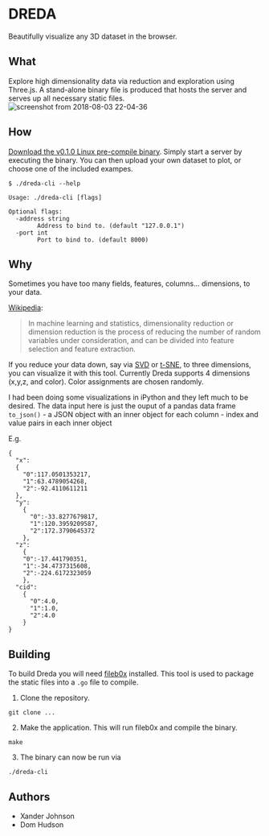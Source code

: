 # DREDA

Beautifully visualize any 3D dataset in the browser.


## What

Explore high dimensionality data via reduction and exploration using Three.js. A stand-alone binary file is produced that hosts the server and serves up all necessary static files.
![screenshot from 2018-08-03 22-04-36](https://user-images.githubusercontent.com/10864294/43665793-41c0e208-9769-11e8-933e-2ef34b3ab20b.png)


## How
[Download the v0.1.0 Linux pre-compile binary](https://github.com/DomHudson/dreda/releases/download/v0.1.0/dreda-cli-linux-v0.1.0). Simply start a server by executing the binary. You can then upload your own dataset to plot, or choose one of the included exampes.

```
$ ./dreda-cli --help
```

```
Usage: ./dreda-cli [flags]

Optional flags:
  -address string
        Address to bind to. (default "127.0.0.1")
  -port int
        Port to bind to. (default 8000)
```

## Why

Sometimes you have too many fields, features, columns... dimensions, to your data. 

[Wikipedia](http://en.wikipedia.org/wiki/Dimensionality_reduction):
>In machine learning and statistics, dimensionality reduction or dimension reduction is the process of reducing the number of random variables under consideration, and can be divided into feature selection and feature extraction.

If you reduce your data down, say via [SVD](http://en.wikipedia.org/wiki/Singular_value_decomposition) or [t-SNE](http://en.wikipedia.org/wiki/T-distributed_stochastic_neighbor_embedding), to three dimensions, you can visualize it with this tool. Currently Dreda supports 4 dimensions (x,y,z, and color). Color assignments are chosen randomly. 

I had been doing some visualizations in iPython and they left much to be desired. The data input here is just the ouput of a pandas data frame `to_json()` - a JSON object with an inner object for each column - index and value pairs in each inner object

E.g.
```
{
  "x":
  {
    "0":117.0501353217,
    "1":63.4789054268,
    "2":-92.4110611211
  },
  "y":
    {
      "0":-33.8277679817,
      "1":120.3959209587,
      "2":172.3790645372
    },
  "z":
    {
    "0":-17.441790351,
    "1":-34.4737315608,
    "2":-224.6172323059
    },
  "cid":
    {
      "0":4.0,
      "1":1.0,
      "2":4.0
    }
}
```

## Building

To build Dreda you will need [fileb0x](https://github.com/UnnoTed/fileb0x) installed. This tool is used to package the static files into a `.go` file to compile.

1. Clone the repository.
```
git clone ...
```

2. Make the application. This will run fileb0x and compile the binary.
```
make
```

3. The binary can now be run via
```
./dreda-cli
```

## Authors

- Xander Johnson
- Dom Hudson
